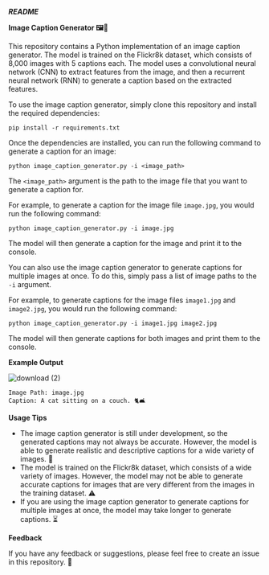 ***README***

**Image Caption Generator 🖼️💬**

This repository contains a Python implementation of an image caption generator. The model is trained on the Flickr8k dataset, which consists of 8,000 images with 5 captions each. The model uses a convolutional neural network (CNN) to extract features from the image, and then a recurrent neural network (RNN) to generate a caption based on the extracted features.

To use the image caption generator, simply clone this repository and install the required dependencies:

```
pip install -r requirements.txt
```

Once the dependencies are installed, you can run the following command to generate a caption for an image:

```
python image_caption_generator.py -i <image_path>
```

The `<image_path>` argument is the path to the image file that you want to generate a caption for.

For example, to generate a caption for the image file `image.jpg`, you would run the following command:

```
python image_caption_generator.py -i image.jpg
```

The model will then generate a caption for the image and print it to the console.

You can also use the image caption generator to generate captions for multiple images at once. To do this, simply pass a list of image paths to the `-i` argument.

For example, to generate captions for the image files `image1.jpg` and `image2.jpg`, you would run the following command:

```
python image_caption_generator.py -i image1.jpg image2.jpg
```

The model will then generate captions for both images and print them to the console.

**Example Output**


![download (2)](https://github.com/Basim03/Image-caption-generator/assets/108823665/2a875ee6-b05e-4798-abdd-e359843a4b84)
```
Image Path: image.jpg
Caption: A cat sitting on a couch. 🐈🛋️
```

**Usage Tips**

* The image caption generator is still under development, so the generated captions may not always be accurate. However, the model is able to generate realistic and descriptive captions for a wide variety of images. 📸
* The model is trained on the Flickr8k dataset, which consists of a wide variety of images. However, the model may not be able to generate accurate captions for images that are very different from the images in the training dataset. ⚠️
* If you are using the image caption generator to generate captions for multiple images at once, the model may take longer to generate captions. ⏳

**Feedback**

If you have any feedback or suggestions, please feel free to create an issue in this repository. 💬
